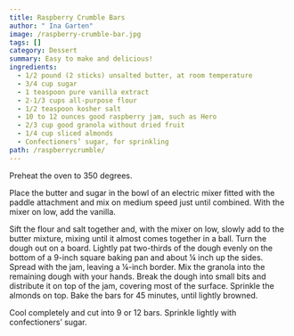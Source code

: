 ```yaml
---
title: Raspberry Crumble Bars
author: " Ina Garten"
image: /raspberry-crumble-bar.jpg
tags: []
category: Dessert
summary: Easy to make and delicious!
ingredients:
  - 1/2 pound (2 sticks) unsalted butter, at room temperature
  - 3/4 cup sugar
  - 1 teaspoon pure vanilla extract
  - 2-1/3 cups all-purpose flour
  - 1/2 teaspoon kosher salt
  - 10 to 12 ounces good raspberry jam, such as Hero
  - 2/3 cup good granola without dried fruit
  - 1/4 cup sliced almonds
  - Confectioners’ sugar, for sprinkling
path: /raspberrycrumble/
---
```

Preheat the oven to 350 degrees.

Place the butter and sugar in the bowl of an electric mixer fitted with the paddle attachment and mix on medium speed just until combined. With the mixer on low, add the vanilla.

Sift the flour and salt together and, with the mixer on low, slowly add to the butter mixture, mixing until it almost comes together in a ball. Turn the dough out on a board. Lightly pat two-thirds of the dough evenly on the bottom of a 9-inch square baking pan and about ¼ inch up the sides. Spread with the jam, leaving a ¼-inch border. Mix the granola into the remaining dough with your hands. Break the dough into small bits and distribute it on top of the jam, covering most of the surface. Sprinkle the almonds on top. Bake the bars for 45 minutes, until lightly browned.

Cool completely and cut into 9 or 12 bars. Sprinkle lightly with confectioners’ sugar.